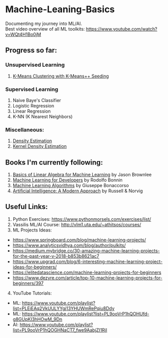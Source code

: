 # Machine-Leaning-Basics
Documenting my journey into ML/AI.\
Best video overview of all ML toolkits: https://www.youtube.com/watch?v=WQt4H1Bo0jM

## Progress so far:
### Unsupervised Learning
1. [K-Means Clustering with K-Means++ Seeding](https://github.com/aoyshi/Machine-Leaning-Basics/tree/master/unsupervised/clustering/kmeans)
### Supervised Learning
1. Naive Baye's Classifier
2. Logistic Regression
3. Linear Regression
4. K-NN (K Nearest Neighbors)
### Miscellaneous:
1. [Density Estimation](https://github.com/aoyshi/Machine-Leaning-Basics/tree/master/probability/density%20estimation)
2. [Kernel Density Estimation](https://github.com/aoyshi/Machine-Leaning-Basics/tree/master/probability/density%20estimation/non-parametric/kernel%20density%20estimation)

## Books I'm currently following:
1. [Basics of Linear Algebra for Machine Learning](https://machinelearningmastery.com/linear_algebra_for_machine_learning/) by Jason Brownlee
2. [Machine Learning for Developers](https://www.amazon.com/Machine-Learning-Developers-applications-statistics-ebook/dp/B071Y3Y1FK) by Rodolfo Bonnin
3. [Machine Learning Algorithms](https://www.amazon.com/Machine-Learning-Algorithms-reference-algorithms-ebook/dp/B072QBG11J) by Giuseppe Bonaccorso
4. [Artificial Intelligence: A Modern Approach](https://www.amazon.com/Artificial-Intelligence-Modern-Approach-3rd/dp/0136042597) by Russell & Norvig

## Useful Links:
1. Python Exercises: https://www.pythonmorsels.com/exercises/list/
2. Vassilis ML/AI Course: http://vlm1.uta.edu/~athitsos/courses/
3. ML Projects Ideas:
  * https://www.springboard.com/blog/machine-learning-projects/
  * https://www.analyticsvidhya.com/blog/author/pulkits/
  * https://medium.mybridge.co/30-amazing-machine-learning-projects-for-the-past-year-v-2018-b853b8621ac7
  * https://www.upgrad.com/blog/6-interesting-machine-learning-project-ideas-for-beginners/
  * https://elitedatascience.com/machine-learning-projects-for-beginners
  * https://www.dezyre.com/article/top-10-machine-learning-projects-for-beginners/397
4. YouTube Tutorials:
  * ML: https://www.youtube.com/playlist?list=PLEiEAq2VkUULYYgj13YHUWmRePqiu8Ddy
  * ML: https://www.youtube.com/playlist?list=PL9ooVrP1hQOHUfd-g8GUpKI3hHOwM_9Dn
  * AI: https://www.youtube.com/playlist?list=PL9ooVrP1hQOGHNaCT7_fwe9AabjZI1RjI
